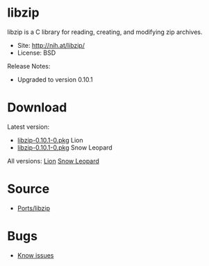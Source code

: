

# libzip #

libzip is a C library for reading, creating, and modifying zip archives.

  * Site: http://nih.at/libzip/
  * License: BSD

Release Notes:
  * Upgraded to version 0.10.1


# Download #

Latest version:
  * [libzip-0.10.1-0.pkg](http://code.google.com/p/rudix/downloads/detail?name=libzip-0.10.1-0.pkg) Lion
  * [libzip-0.10.1-0.pkg](http://code.google.com/p/rudix-snowleopard/downloads/detail?name=libzip-0.10.1-0.pkg) Snow Leopard

All versions: [Lion](http://code.google.com/p/rudix/downloads/list?q=libzip) [Snow Leopard](http://code.google.com/p/rudix-snowleopard/downloads/list?q=libzip)

# Source #
  * [Ports/libzip](http://code.google.com/p/rudix/source/browse/Ports/libzip)

# Bugs #
  * [Know issues](http://code.google.com/p/rudix/issues/list?q=libzip)
